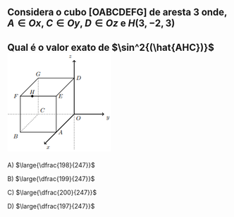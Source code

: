 ## Considera o cubo [OABCDEFG] de aresta 3 onde, $A \in Ox$, $C \in Oy$, $D \in Oz$ e $H(3,-2,3)$

## Qual é o valor exato de $\sin^2{(\hat{AHC})}$ ![Alt text](image.png)
A) $\large{\dfrac{198}{247}}$

B) $\large{\dfrac{199}{247}}$

C) $\large{\dfrac{200}{247}}$

D) $\large{\dfrac{197}{247}}$


